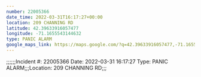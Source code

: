 ```yaml
---
number: 22005366
date_time: 2022-03-31T16:17:27+00:00
location: 209 CHANNING RD
latitude: 42.39633916057477
longitude: -71.1655543144632
type: PANIC ALARM
google_maps_link: https://maps.google.com/?q=42.39633916057477,-71.1655543144632
---
```


;;;;;;Incident #: 22005366  Date: 2022-03-31 16:17:27   Type: PANIC ALARM;;;Location: 209 CHANNING RD;;;

